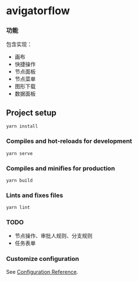 # avigatorflow

### 功能
包含实现：
- 画布
- 快捷操作
- 节点面板
- 节点菜单
- 图形下载
- 数据面板

## Project setup
```
yarn install
```

### Compiles and hot-reloads for development
```
yarn serve
```

### Compiles and minifies for production
```
yarn build
```

### Lints and fixes files
```
yarn lint
```

### TODO
- 节点操作、审批人规则、分支规则
- 任务表单

### Customize configuration
See [Configuration Reference](https://cli.vuejs.org/config/).
